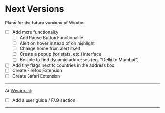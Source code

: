 **Next Versions**
================

Plans for the future versions of Wector:

- [ ] Add more functionality
	- [ ] Add Pause Button Functionality
	- [ ] Alert on hover instead of on highlight
	- [ ] Change home from alert itself
	- [ ] Create a popup \(for stats, etc.\) interface
	- [ ] Be able to find dynamic addresses \(eg. "Delhi to Mumbai"\)
- [ ] Add tiny flags next to countries in the address box
- [ ] Create Firefox Extension
- [ ] Create Safari Extension

* * *

At [Wector.ml](http://wector.ml "Visit us!"):

- [ ] Add a user guide / FAQ section

* * * 
